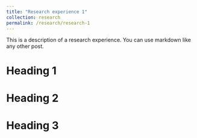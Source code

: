 ```yaml
---
title: "Research experience 1"
collection: research
permalink: /research/research-1
---
```


This is a description of a research experience. You can use markdown like any other post.

Heading 1
======

Heading 2
======

Heading 3
======